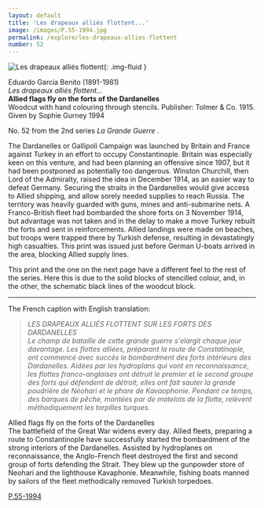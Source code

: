 ```yaml
---
layout: default
title: 'Les drapeaux alliés flottent...'
image: /images/P.55-1994.jpg
permalink: /explore/les-drapeaux-allies-flottent
number: 52
---
```


![Les drapeaux alliés flottent]({{site.baseurl}}/images/P.55-1994.jpg){: .img-fluid }


Eduardo Garcia Benito (1891-1981)  
_Les drapeaux alliés flottent..._  
**Allied flags fly on the forts of the Dardanelles**  
Woodcut with hand colouring through stencils. Publisher: Tolmer & Co. 1915.  
Given by Sophie Gurney 1994  

No. 52 from the 2nd series _La Grande Guerre_ .

The Dardanelles or Gallipoli Campaign was launched by Britain and France against Turkey in an effort to occupy Constantinople. Britain was especially keen on this venture, and had been planning an offensive since 1907, but it had been postponed as potentially too dangerous. Winston Churchill, then Lord of the Admiralty, raised the idea in December 1914, as an easier way to defeat Germany. Securing the straits in the Dardanelles would give access to Allied shipping, and allow sorely needed supplies to reach Russia. The territory was heavily guarded with guns, mines and anti-submarine nets. A Franco-British fleet had bombarded the shore forts on 3 November 1914, but advantage was not taken and in the delay to make a move Turkey rebuilt the forts and sent in reinforcements. Allied landings were made on beaches, but troops were trapped there by Turkish defense, resulting in devastatingly high casualties. This print was issued just before German U-boats arrived in the area, blocking Allied supply lines.

This print and the one on the next page have a different feel to the rest of the series. Here this is due to the solid blocks of stencilled colour, and, in the other, the schematic black lines of the woodcut block.
* * *

The French caption with English translation:

> _LES DRAPEAUX ALLIÉS FLOTTENT SUR LES FORTS DES DARDANELLES  
Le champ de bataille de cette grande guerre s'elargit chaque jour davantage. Les flottes alliées, préparant la route de Constatinople, ont commencé avec succès le bombardment des forts intérieurs des Dardanelles. Aidées par les hydroplans qui vont en reconnaissance, les flottes franco-anglaises ont détruit le premier et le second groupe des forts qui défendent de détroit; elles ont fait sauter la grande poudrière de Néohari et le phare de Kavaophonie. Pendant ce temps, des barques de pêche, montées par de matelots de la flotte, relèvent méthodiquement les torpilles turques._

Allied flags fly on the forts of the Dardanelles  
The battlefield of the Great War widens every day. Allied fleets, preparing a route to Constantinople have successfully started the bombardment of the strong interiors of the Dardanelles. Assisted by hydroplanes on reconnaissance, the Anglo-French fleet destroyed the first and second group of forts defending the Strait. They blew up the gunpowder store of Neohari and the lighthouse Kavaphonie. Meanwhile, fishing boats manned by sailors of the fleet methodically removed Turkish torpedoes.

[P.55-1994]({{site.collection_url}}id/object/198927)
